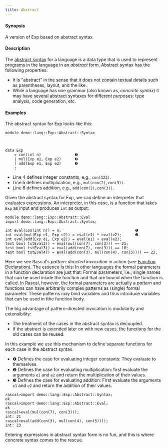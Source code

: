 ```yaml
---
title: Abstract
---
```


#### Synopsis

A version of Exp based on abstract syntax.

#### Description

The [abstract syntax](../../../../Rascalopedia/AbstractSyntaxTree/index.md) for a language is a
data type that is used to represent programs in the language in an _abstract_ form.
Abstract syntax has the following properties:

*  It is "abstract" in the sense that it does not contain textual details such as parentheses,
  layout, and the like.
*  While a language has one grammar (also known as, _concrete syntax_) it may have several abstract syntaxes
  for different purposes: type analysis, code generation, etc.

#### Examples

The abstract syntax for Exp looks like this:

```rascal 
module demo::lang::Exp::Abstract::Syntax



data Exp 
    = con(int n)               ❶  
    | mul(Exp e1, Exp e2)      ❷  
    | add(Exp e1, Exp e2)      ❸  
    ;

```

* Line 4 defines integer constants, e.g., `con(123)`.
* Line 5 defines multiplication, e.g., `mul(con(2),con(3))`.
* Line 6 defines addition, e.g., `add(con(2),con(3))`.

Given the abstract syntax for Exp, we can define an interpreter that evaluates
expressions. An interpreter, in this case, is a function that takes `Exp` as input
and produces `int` as output:


```rascal 
module demo::lang::Exp::Abstract::Eval
import demo::lang::Exp::Abstract::Syntax;

int eval(con(int n)) = n;                                 ❶  
int eval(mul(Exp e1, Exp e2)) = eval(e1) * eval(e2);      ❷  
int eval(add(Exp e1, Exp e2)) = eval(e1) + eval(e2);
test bool tstEval2() = eval(mul(con(7), con(3))) == 21;
test bool tstEval3() = eval(add(con(7), con(3))) == 10;
test bool tstEval4() = eval(add(con(3), mul(con(4), con(5)))) == 23;

```

           
Here we see Rascal's _pattern-directed invocation_ in action (see [Function Declaration](../../../../Rascal/Declarations/Function/index.md)).
The essence is this: In other languages the formal parameters in a function declaration
are just that: Formal parameters, i.e., single names that can be used inside the function and
that are bound when the function is called.
In Rascal, however, the formal parameters are actually a _pattern_ and functions
can have arbitrarily complex patterns as (single) formal parameter.
These patterns may bind variables and thus introduce variables that can be used in tthe function body.

The big advantage of pattern-directed invocation is modularity and extensibility:

*  The treatment of the cases in the abstract syntax is decoupled.
*  If the abstract is extended later on with new cases, the functions for the old cases can be reused.


In this example we use this mechanism to define separate functions for each case in the abstract syntax.

* ❶  Defines the case for evaluating integer constants: They evaluate to themselves.
* ❷  Defines the case for evaluating multiplication: first evaluate the arguments `e1` and `e2`
    and return the multiplication of their values.
* ❸  Defines the case for evaluating addition: First evaluate the arguments `e1` and `e2`
    and return the addition of their values.



```rascal-shell 
rascal>import demo::lang::Exp::Abstract::Syntax;
ok
rascal>import demo::lang::Exp::Abstract::Eval;
ok
rascal>eval(mul(con(7), con(3)));
int: 21
rascal>eval(add(con(3), mul(con(4), con(5))));
int: 23
```
Entering expressions in abstract syntax form is no fun, and this is where concrete syntax comes to the rescue.



